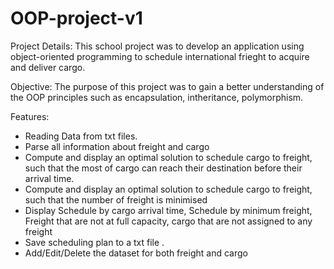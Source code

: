 # OOP-project-v1

Project Details:
This school project was to develop an application using object-oriented programming to schedule international frieght to acquire and deliver cargo. 

Objective: 
The purpose of this project was to gain a better understanding of the OOP principles such as encapsulation, intheritance, polymorphism. 

Features:
- Reading Data from txt files. 
- Parse all information about freight and cargo
- Compute and display an optimal solution to schedule cargo to freight, such that the most of cargo can reach their destination before their arrival time.
- Compute and display an optimal solution to schedule cargo to freight, such that the number of freight is minimised
- Display Schedule by cargo arrival time, Schedule by minimum freight, Freight that are not at full capacity, cargo that are not assigned to any freight
- Save scheduling plan to a txt file .
- Add/Edit/Delete the dataset for both freight and cargo
